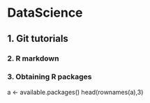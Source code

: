 # DataScience
## 1. Git tutorials

### 2. R markdown

### 3. Obtaining R packages
 a <- available.packages()
 head(rownames(a),3)
